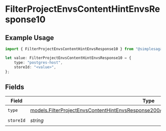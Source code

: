 # FilterProjectEnvsContentHintEnvsResponse10

## Example Usage

```typescript
import { FilterProjectEnvsContentHintEnvsResponse10 } from "@simplesagar/vercel/models/filterprojectenvsop.js";

let value: FilterProjectEnvsContentHintEnvsResponse10 = {
    type: "postgres-host",
    storeId: "<value>",
};
```

## Fields

| Field                                                                                                                                                                                      | Type                                                                                                                                                                                       | Required                                                                                                                                                                                   | Description                                                                                                                                                                                |
| ------------------------------------------------------------------------------------------------------------------------------------------------------------------------------------------ | ------------------------------------------------------------------------------------------------------------------------------------------------------------------------------------------ | ------------------------------------------------------------------------------------------------------------------------------------------------------------------------------------------ | ------------------------------------------------------------------------------------------------------------------------------------------------------------------------------------------ |
| `type`                                                                                                                                                                                     | [models.FilterProjectEnvsContentHintEnvsResponse200ApplicationJSONResponseBody3Envs10Type](../models/filterprojectenvscontenthintenvsresponse200applicationjsonresponsebody3envs10type.md) | :heavy_check_mark:                                                                                                                                                                         | N/A                                                                                                                                                                                        |
| `storeId`                                                                                                                                                                                  | *string*                                                                                                                                                                                   | :heavy_check_mark:                                                                                                                                                                         | N/A                                                                                                                                                                                        |